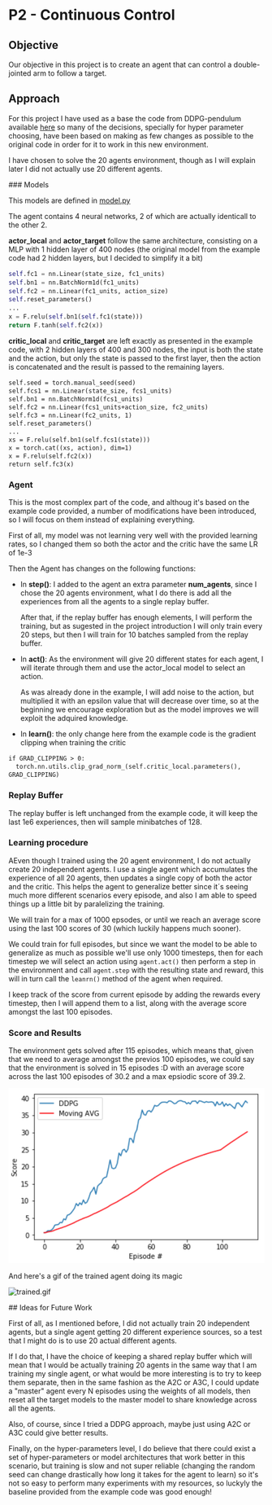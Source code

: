 # P2 - Continuous Control

## Objective 
Our objective in this project is to create an agent that can control a double-jointed arm to follow a target.

## Approach

For this project I have used as a base the code from DDPG-pendulum available [here](/ddpg-pendulum) so many of the decisions, specially for hyper parameter choosing, have been based on making as few changes as possible to the original code in order for it to work in this new environment.

I have chosen to solve the 20 agents environment, though as I will explain later I did not actually use 20 different agents.

### Models

This models are defined in [model.py](model.py)

The agent contains 4 neural networks, 2 of which are actually identicall to the other 2.

**actor_local** and **actor_target** follow the same architecture, consisting on a MLP with 1 hidden layer of 400 nodes (the original model from the example code had 2 hidden layers, but I decided to simplify it a bit)

```python
self.fc1 = nn.Linear(state_size, fc1_units)
self.bn1 = nn.BatchNorm1d(fc1_units)
self.fc2 = nn.Linear(fc1_units, action_size)
self.reset_parameters()
...
x = F.relu(self.bn1(self.fc1(state)))
return F.tanh(self.fc2(x))
```

**critic_local** and **critic_target** are left exactly as presented in the example code, with 2 hidden layers of 400 and 300 nodes, the input is both the state and the action, but only the state is passed to the first layer, then the action is concatenated and the result is passed to the remaining layers.

```
self.seed = torch.manual_seed(seed)
self.fcs1 = nn.Linear(state_size, fcs1_units)
self.bn1 = nn.BatchNorm1d(fcs1_units)
self.fc2 = nn.Linear(fcs1_units+action_size, fc2_units)
self.fc3 = nn.Linear(fc2_units, 1)
self.reset_parameters()
...
xs = F.relu(self.bn1(self.fcs1(state)))
x = torch.cat((xs, action), dim=1)
x = F.relu(self.fc2(x))
return self.fc3(x)
```

### Agent
This is the most complex part of the code, and althoug it's based on the example code provided, a number of modifications have been introduced, so I will focus on them instead of explaining everything.

First of all, my model was not learning very well with the provided learning rates, so I changed them so both the actor and the critic have the same LR of 1e-3

Then the Agent has changes on the following functions:

- In **step()**: I added to the agent an extra parameter **num_agents**, since I chose the 20 agents environment, what I do there is add all the experiences from all the agents to a single replay buffer.

  After that, if the replay buffer has enough elements, I will perform the training, but as sugested in the project introduction I will only train every 20 steps, but then I will train for 10 batches sampled from the replay buffer.
  
- In **act()**: As the environment will give 20 different states for each agent, I will iterate through them and use the actor_local model to select an action.

  As was already done in the example, I will add noise to the action, but multiplied it with an epsilon value that will decrease over time, so at the beginning we encourage exploration but as the model improves we will exploit the adquired knowledge.
  
- In **learn()**: the only change here from the example code is the gradient clipping when training the critic

```
if GRAD_CLIPPING > 0:
  torch.nn.utils.clip_grad_norm_(self.critic_local.parameters(), GRAD_CLIPPING)
```

### Replay Buffer

The replay buffer is left unchanged from the example code, it will keep the last 1e6 experiences, then will sample minibatches of 128.

### Learning procedure 
AEven though I trained using the 20 agent environment, I do not actually create 20 independent agents. I use a single agent which accumulates the experience of all 20 agents, then updates a single copy of both the actor and the critic. This helps the agent to generalize better since it´s seeing much more different scenarios every episode, and also I am able to speed things up a little bit by paralelizing the training. 

We will train for a max of 1000 epsodes, or until we reach an average score using the last 100 scores of 30 (which luckily happens much sooner).

We could train for full episodes, but since we want the model to be able to generalize as much as possible we'll use only 1000 timesteps, then for each timestep we will select an action using `agent.act()` then perform a step in the environment and call `agent.step` with the resulting state and reward, this will in turn call the `leanrn()` method of the agent when required.

I keep track of the score from current episode by adding the rewards every timestep, then I will append them to a list, along with the average score amongst the last 100 episodes.

### Score and Results

The environment gets solved after 115 episodes, which means that, given that we need to average amongst the previos 100 episodes, we could say that the environment is solved in 15 episodes :D with an average score across the last 100 episodes of 30.2 and a max epsiodic score of 39.2.

![average_score.png](average_score.png)

And here's a gif of the trained agent doing its magic

![trained.gif](trained.gif)


## Ideas for Future Work

First of all, as I mentioned before, I did not actually train 20 independent agents, but a single agent getting 20 different experience sources, so a test that I might do is to use 20 actual different agents.

If I do that, I have the choice of keeping a shared replay buffer which will mean that I would be actually training 20 agents in the same way that I am training my single agent, or what would be more interesting is to try to keep them separate, then in the same fashion as the A2C or A3C, I could update a "master" agent every N episodes using the weights of all models, then reset all the target models to the master model to share knowledge across all the agents.

Also, of course, since I tried a DDPG approach, maybe just using A2C or A3C could give better results.

Finally, on the hyper-parameters level, I do believe that there could exist a set of hyper-parameters or model architectures that work better in this scenario, but training is slow and not super reliable (changing the random seed can change drastically how long it takes for the agent to learn) so it's not so easy to perform many experiments with my resources, so luckyly the baseline provided from the example code was good enough!  
